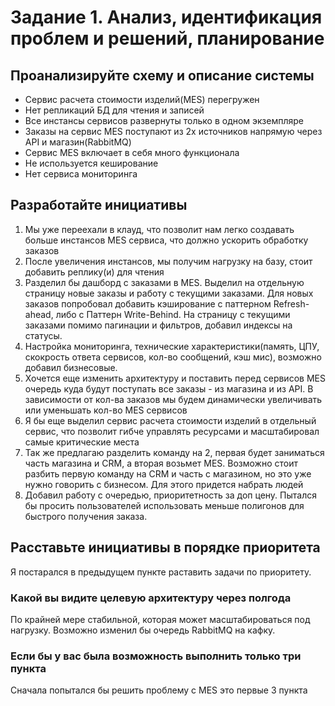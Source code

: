 # Задание 1. Анализ, идентификация проблем и решений, планирование

## Проанализируйте схему и описание системы
- Сервис расчета стоимости изделий(MES) перегружен
- Нет репликаций БД для чтения и записей
- Все инстансы сервисов развернуты только в одном экземпляре
- Заказы на сервис MES поступают из 2х источников напрямую через API и магазин(RabbitMQ)
- Сервис MES включает в себя много функционала
- Не используется кеширование
- Нет сервиса мониторинга


## Разработайте инициативы

1. Мы уже переехали в клауд, что позволит нам легко создавать больше инстансов MES сервиса, что должно ускорить обработку заказов
2. После увеличения инстансов, мы получим нагрузку на базу, стоит добавить реплику(и) для чтения
3. Разделил бы дашборд с заказами в MES. Выделил на отдельную страницу новые заказы и работу с текущими заказами. Для новых заказов попробовал добавить кэширование с паттерном Refresh-ahead, либо с Паттерн Write-Behind. На страницу с текущими заказами помимо пагинации и фильтров, добавил индексы на статусы.
4. Настройка мониторинга, технические характеристики(память, ЦПУ, скокрость ответа сервисов, кол-во сообщений, кэш мис), возможно добавил бизнесовые.
5. Хочется еще изменить архитектуру и поставить перед сервисов MES очередь куда будут поступать все заказы - из магазина и из API. В зависимости от кол-ва заказов мы будем динамически увеличивать или уменьшать кол-во МЕS сервисов
6. Я бы еще выделил сервис расчета стоимости изделий в отдельный сервис, что позволит гибче управлять ресурсами и масштабировал самые критические места
7. Так же предлагаю разделить команду на 2, первая будет заниматься часть магазина и CRM, а вторая возьмет MES. Возможно стоит разбить первую команду на CRM и часть с магазином, но это уже нужно говорить с бизнесом. Для этого придется набрать людей
8. Добавил работу с очередью, приоритетность за доп цену. Пытался бы просить пользователей использовать меньше полигонов для быстрого получения заказа. 


## Расставьте инициативы в порядке приоритета

Я постарался в предыдущем пункте раставить задачи по приоритету. 
### Какой вы видите целевую архитектуру через полгода
По крайней мере стабильной, которая может масштабироваться под нагрузку. Возможно изменил бы очередь RabbitMQ на кафку.
### Если бы у вас была возможность выполнить только три пункта
Сначала попытался бы решить проблему с MES это первые 3 пункта

